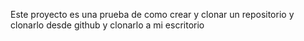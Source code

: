 Este proyecto es una prueba de como crear y clonar un repositorio y clonarlo desde github y clonarlo a mi escritorio
